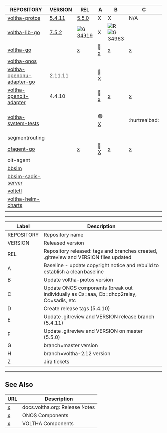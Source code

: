  | REPOSITORY | VERSION | REL | A | B | C | D | E | F | G | H | Z | 
 | ---------- | ------- | --- | - | - | - | - | - | - | - | - | - |
 |  [voltha-protos](https://gerrit.opencord.org/plugins/gitiles/voltha-protos/+/refs/heads/voltha-2.12) |  [5.4.11](https://gerrit.opencord.org/plugins/gitiles/voltha-protos/+/refs/heads/voltha-2.12/VERSION) |  [5.5.0](https://gerrit.opencord.org/plugins/gitiles/voltha-protos/+/refs/heads/master/VERSION)                  | X                                             | X                                                                                                                                                                  | N/A                               | X                                              | [34934](https://gerrit.opencord.org/c/voltha-protos/+/34934)                                                             | [34936](https://gerrit.opencord.org/c/voltha-protos/+/34936) | [5.4.11](https://gerrit.opencord.org/plugins/gitiles/voltha-protos/+/refs/heads/voltha-2.12/VERSION) | [34956](https://gerrit.opencord.org/c/voltha-protos/+/34956)                                 |                                                          | 
 |  [voltha-lib-go](https://gerrit.opencord.org/plugins/gitiles/voltha-lib-go)                          |  [7.5.2](https://gerrit.opencord.org/plugins/gitiles/voltha-lib-go/+/refs/tags/v7.5.2)                |  ![G](https://placehold.co/15x15/c5f015/c5f015.png) [34919](https://gerrit.opencord.org/c/voltha-lib-go/+/34919) | X                                             | ![R](https://placehold.co/15x15/f03c15/f03c15.png) ![G](https://placehold.co/15x15/c5f015/c5f015.png) [34963](https://gerrit.opencord.org/c/voltha-lib-go/+/34963) |                                   |                                                | [34946](https://gerrit.opencord.org/c/voltha-lib-go/+/34946)[34963](https://gerrit.opencord.org/c/voltha-lib-go/+/34963) | [34948](https://gerrit.opencord.org/c/voltha-lib-go/+/34948) |  [34964](https://gerrit.opencord.org/c/voltha-lib-go/+/34964)                                        | [7.5.2](http://gerrit.opencord.org/plugins/gitiles/voltha-lib-go/+/refs/tags/v7.5.2/VERSION) |                                                          | 
 |  [voltha-go](https://gerrit.opencord.org/plugins/gitiles/voltha-go)                                  |                                                                                                       |  [x](voltha-go/A.md)                                                                                             |  :hammer: [x](voltha-go/A.md)                 |  [x](voltha-go/B.md)                                                                                                                                               |  [x](voltha-go/C.md)              |  [x](voltha-go/D.md)                           |  [x](voltha-go/E.md)                                                                                                     |  [x](voltha-go/F.md)                                         |  [x](voltha-go/G.md)                                                                                 |  [x](voltha-go/H.md)                                                                         |  [x](voltha-go/Z.md)                                     | 
 |  [voltha-onos](https://gerrit.opencord.org/plugins/gitiles/voltha-onos)                              |                                                                                                       |                                                                                                                  |                                               |                                                                                                                                                                    |                                   |                                                |                                                                                                                          |                                                              |                                                                                                      |                                                                                              |                                                          | 
 |  [voltha-openonu-adapter-go](https://gerrit.opencord.org/plugins/gitiles/voltha-openonu-adapter-go)  |  2.11.11                                                                                              |                                                                                                                  |  :hammer: [X](voltha-openonu-adapter-go/A.md) |                                                                                                                                                                    |                                   |                                                |                                                                                                                          |                                                              |                                                                                                      |                                                                                              |                                                          | 
 |  [voltha-openolt-adapter](https://gerrit.opencord.org/plugins/gitiles/voltha-openolt-adapter)        |  4.4.10                                                                                               |                                                                                                                  |  :hammer: [x](voltha-openolt-adapter/A.md)    |  [x](voltha-openolt-adapter/B.md)                                                                                                                                  |  [x](voltha-openolt-adapter/C.md) |  [x](voltha-openolt-adapter/D.md)              |  [x](voltha-openolt-adapter/D.md)                                                                                        |  [x](voltha-openolt-adapter/F.md)                            |  [x](voltha-openolt-adapter/G.md)                                                                    |  [x](voltha-openolt-adapter/H.md)                                                            |  [x](voltha-openolt-adapter/Z.md)                        | 
 |  [voltha-system-tests](https://gerrit.opencord.org/plugins/gitiles/voltha-system-tests)              |                                                                                                       |                                                                                                                  |  :green_circle: [X](voltha-system/A.md)       |                                                                                                                                                                    |  :hurtrealbad:                    |  :orange_circle: :green_circle: :green_square: |  :small_orange_diamond:                                                                                                  |  :small_red_triangle:                                        |  :new: :x: :question:                                                                                |                                                                                              | [VOL-5256](https://jira.opencord.org/browse/VOL-5256)    | 
 |  segmentrouting                                                                                      |                                                                                                       |                                                                                                                  |                                               |                                                                                                                                                                    |                                   |                                                |                                                                                                                          |                                                              |                                                                                                      |                                                                                              |                                                          | 
 |  [ofagent-go](https://gerrit.opencord.org/plugins/gitiles/ofagent-go)                                |                                                                                                       |  [x](ofagent-go/A.md)                                                                                            |  :hammer: [X](ofagent-go/A.md)                |  [x](ofagent-go/B.md)                                                                                                                                              |  [x](ofagent-go/C.md)             |  [x](ofagent-go/D.md)                          |  [x](ofagent-go/E.md)                                                                                                    |  [x](ofagent-go/F.md)                                        |  [x](ofagent-go/G.md)                                                                                |  [x](ofagent-go/H.md)                                                                        |  [x](ofagent-go/Z.md)                                    | 
 |  olt-agent                                                                                           |                                                                                                       |                                                                                                                  |                                               |                                                                                                                                                                    |                                   |                                                |                                                                                                                          |                                                              |                                                                                                      |                                                                                              |                                                          | 
 |  [bbsim](https://gerrit.opencord.org/plugins/gitiles/bbsim)                                          |                                                                                                       |                                                                                                                  |                                               |                                                                                                                                                                    |                                   |                                                |                                                                                                                          |                                                              |                                                                                                      |                                                                                              |                                                          | 
 |  [bbsim-sadis-server](https://gerrit.opencord.org/plugins/gitiles/bbsim-sadis-server)                |                                                                                                       |                                                                                                                  |                                               |                                                                                                                                                                    |                                   |                                                |                                                                                                                          |                                                              |                                                                                                      |                                                                                              |                                                          | 
 |  [voltctl](https://gerrit.opencord.org/plugins/gitiles/voltctl)                                      |                                                                                                       |                                                                                                                  |                                               |                                                                                                                                                                    |                                   |                                                |                                                                                                                          |                                                              |                                                                                                      |                                                                                              |                                                          | 
 |  [voltha-helm-charts](https://gerrit.opencord.org/plugins/gitiles/voltha-helm-charts)                |                                                                                                       |                                                                                                                  |                                               |                                                                                                                                                                    |                                   |                                                |                                                                                                                          |                                                              |                                                                                                      |                                                                                              |  :new: [5259](https://jira.opencord.org/browse/VOL-5259) | 
 |                                                                                                      |                                                                                                       |                                                                                                                  |                                               |                                                                                                                                                                    |                                   |                                                |                                                                                                                          |                                                              |                                                                                                      |                                                                                              |                                                          | 




---

| Label | Description |
| ----- | ----------- |
 |  REPOSITORY | Repository name                                                                         | 
 |  VERSION    | Released version                                                                        | 
 |  REL        | Repository released: tags and branches created, .gitreview and VERSION files updated    | 
 |  A          | Baseline - update copyright notice and rebuild to establish a clean baseline            | 
 |  B          | Update voltha-protos version                                                            | 
 |  C          | Update ONOS components (break out individually as Ca=aaa, Cb=dhcp2relay, Cc=sadis, etc  | 
 |  D          | Create release tags (5.4.10)                                                            | 
 |  E          | Update .gitreview and VERSION release branch (5.4.11)                                   | 
 |  F          | Update .gitreview and VERSION on master (5.5.0)                                         | 
 |  G          | branch=master version                                                                   | 
 |  H          | branch=voltha-2.12 version                                                              | 
 |  Z          | Jira tickets                                                                            | 


---

## See Also

| URL | Description |
| --- | ----------- |
| [x](https://docs.voltha.org) | docs.voltha.org: Release Notes |
| [x](https://docs.voltha.org/master/release_notes/voltha_2.12.html#onos-components) | ONOS Components |
| [x](https://docs.voltha.org/master/release_notes/voltha_2.12.html#voltha-components) | VOLTHA Components |
